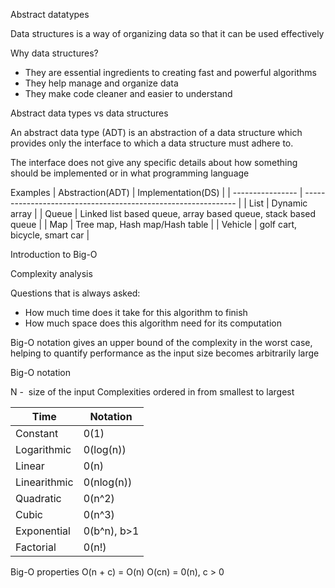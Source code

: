 Abstract datatypes

Data structures is a way of organizing data so that it can be used effectively

Why data structures?

-   They are essential ingredients to creating fast and powerful algorithms
-   They help manage and organize data
-   They make code cleaner and easier to understand

Abstract data types vs data structures

An abstract data type (ADT) is an abstraction of a data structure which provides only the interface to which a data structure must adhere to.

The interface does not give any specific details about how something should be implemented or in what programming language

Examples
| Abstraction(ADT) | Implementation(DS)                                            |
| ---------------- | ------------------------------------------------------------- |
| List             | Dynamic array                                                 |
| Queue            | Linked list based queue, array based queue, stack based queue |
| Map              | Tree map, Hash map/Hash table                                 |
| Vehicle          | golf cart, bicycle, smart car                                 |

Introduction to Big-O

Complexity analysis

Questions that is always asked:

-   How much time does it take for this algorithm to finish
-   How much space does this algorithm need for its computation

Big-O notation gives an upper bound of the complexity in the worst case, helping to quantify performance as the input size becomes arbitrarily large

Big-O notation

N -  size of the input
Complexities ordered in from smallest to largest

| Time         | Notation    |
| ------------ | ----------- |
| Constant     | 0(1)        |
| Logarithmic  | 0(log(n))   |
| Linear       | 0(n)        |
| Linearithmic | 0(nlog(n))  |
| Quadratic    | 0(n^2)      |
| Cubic        | 0(n^3)      |
| Exponential  | 0(b^n), b>1 |
| Factorial    | 0(n!)       | 

Big-O properties
O(n + c) = O(n)
O(cn) = 0(n), c > 0
